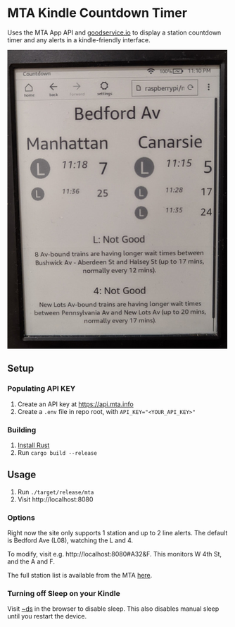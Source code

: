 # MTA Kindle Countdown Timer

Uses the MTA App API and [goodservice.io](https://www.goodservice.io) to display
a station countdown timer and any alerts in a kindle-friendly interface.

![Demo](example.jpg)

## Setup

### Populating API KEY
1. Create an API key at https://api.mta.info
2. Create a `.env` file in repo root, with `API_KEY="<YOUR_API_KEY>"`

### Building

1. [Install Rust](https://doc.rust-lang.org/cargo/getting-started/installation.html)
2. Run `cargo build --release`

## Usage
1. Run `./target/release/mta`
2. Visit http://localhost:8080

### Options
Right now the site only supports 1 station and up to 2 line alerts.
The default is Bedford Ave (L08), watching the L and 4.

To modify, visit e.g. http://localhost:8080#A32&F.
This monitors W 4th St, and the A and F.

The full station list is available from the MTA [here](https://atisdata.s3.amazonaws.com/Station/Stations.csv).

### Turning off Sleep on your Kindle
Visit [~ds](https://www.reddit.com/r/kindle/comments/rzsjbw/pro_tip_you_can_disable_auto_sleep_mode_be_warned/) in the browser to disable sleep. This also disables manual sleep until you restart the device.
